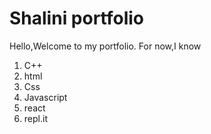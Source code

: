 # Shalini portfolio



Hello,Welcome to my portfolio.
For now,I know 
1. C++
2. html
3. Css
4. Javascript
5. react
6. repl.it
